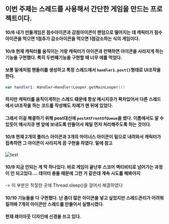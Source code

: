 ## 이번 주제는 스레드를 사용해서 간단한 게임을 만드는 프로젝트이다.
#### 10/6 내가 만들게임은 점수아이콘과 감점아이콘이 랜덤으로 떨어지는 데 캐릭터가 점수아이콘을 먹으면 1점추가 감소아이콘을 먹으면 1점감소하는 식의 게임이다.
#### 10/8 현재 캐릭터를 움직이는 거랑 캐릭터가 아이콘과 컨택하면 아이콘을 사라지게 하는 기능을 구현했다. 특히 두번째기능을 구현할 때 너무 애를 먹었다.
#### 보통 밑에처럼 핸들러를 생성하고 특정 스레드에서 `handler1.post{}`형태로 UI조작을 한다.
```kotlin
var handler1: Handler=Handler(Looper.getMainLooper())
```
#### 하지만 캐릭터를 움직이게하는 스레드 떄문에 항상 메시지큐가 꽉차있어서 다른 스레드에서 UI조작을 하는 코드를 작성해도 차례가 맨 뒤에 있었다.
#### 그래서 이걸 해결하기 위해 post대신에 `postAtFrontOfQueue`을 썼다. 이름에서도 알 수 있듯이 메시지큐 멘 앞에 보내도록 만들어서 제일 먼저 처리해주도록 하는 것이다.

#### 10/8 현재 2개의 플러스 아이콘과 3개의 마이너스 아이콘이 밑으로 내려와서 캐릭터가 접촉하면 그 아이콘이 사라지게 끔 구현을 하였다. 밑에 참고

![test](https://user-images.githubusercontent.com/76093968/136573892-f9b307fb-7315-4aef-9dcf-0a85737c73e4.gif)

#### 10/9 지금 안되는 게 딱 하나있다. 바로 게임이 끝난후 스코어 액티비티로 넘어가는 과정이 안 되고있다.... 데이터 충돌 때문에 그런 거 같은데 계속 시도를 해봐야지
-> 이 부분은 적절한 곳에 Thread.sleep()을 걸어서 해결하였다
#### 10/10 기능들을 다 구현했다. 난 좀더 많은 아이콘을 넣고 싶었지만 스레드관리가 어려워 질까봐 7개의 아이콘만 스레드를 만들어서 실행시켰다.
#### 현재 레이아웃 디자인에 신경을 쓰고 있다.
